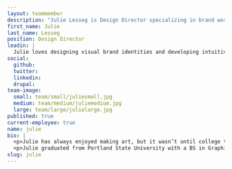```yaml
---
layout: teammember
description: "Julie Lesseg is Design Director specializing in brand work at ThinkShout, a full service digital agency and B-Corp that specializes in nonprofit tech, digital strategy, website development, accessible design, and brand work."
first_name: Julie
last_name: Lesseg
position: Design Director
leadin: |
  Julie loves designing visual brand identities and developing intuitive digital experiences that communicate complexity with clarity and simplicity. 
social:
  github:
  twitter:
  linkedin: 
  drupal:
team-image:
  small: team/small/juliesmall.jpg
  medium: team/medium/juliemedium.jpg
  large: team/large/julielarge.jpg
published: true
current-employee: true
name: julie
bio: |
  <p>Julie has always enjoyed making art, but it wasn’t until college that she honed in on her practice of graphic and interactive design. It was around this time that Julie began making a lot of socially and politically influenced print and digital pieces–solidifying her understanding of the importance of communication in design. Ever since, Julie's been dedicated to using visual design to amplify the voices of grassroots and nonprofit organizations. 
  <p>Julie graduated from Portland State University with a BS in Graphic Design, specializing in interactive design before returning to PSU to teach digital design courses as an Adjunct Professor of Art and Design. Julie then shifted to more project-forward work in the branding space–leading on projects from both the design and front-end development side. Julie’s built digital products for small to mid-size businesses and non-profits across all industries: art, architecture, health and wellness, cannabis, real estate, education, and food and hospitality. 
slug: julie
---
```

